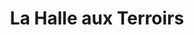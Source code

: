 ---
title: "La Halle aux Terroirs"
url: /bagnoles-de-lorne-normandie/la-halle-aux-terroirs/
shop: Hofladen
---